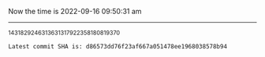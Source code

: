 Now the time is 2022-09-16 09:50:31 am

---

<small>1431829246313631317922358180819370</small>

```txt
Latest commit SHA is: d86573dd76f23af667a051478ee1968038578b94
```
